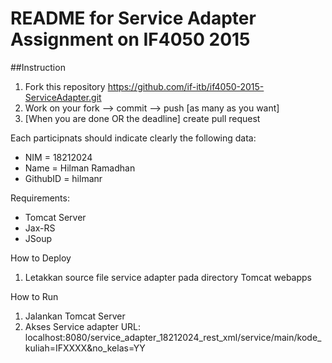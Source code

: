 # README for Service Adapter Assignment on IF4050 2015

##Instruction
1. Fork this repository https://github.com/if-itb/if4050-2015-ServiceAdapter.git
2. Work on your fork --> commit --> push [as many as you want]
3. [When you are done OR the deadline] create pull request  

Each participnats should indicate clearly the following data:
 * NIM      = 18212024
 * Name     = Hilman Ramadhan
 * GithubID = hilmanr

Requirements:
 * Tomcat Server
 * Jax-RS
 * JSoup


How to Deploy
 1. Letakkan source file service adapter pada directory Tomcat webapps
 
How to Run
 1. Jalankan Tomcat Server
 2. Akses Service adapter
    URL: localhost:8080/service_adapter_18212024_rest_xml/service/main/kode_kuliah=IFXXXX&no_kelas=YY
 
